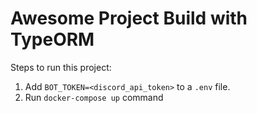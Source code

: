 # Awesome Project Build with TypeORM

Steps to run this project:

1. Add `BOT_TOKEN=<discord_api_token>` to a `.env` file.
2. Run `docker-compose up` command
